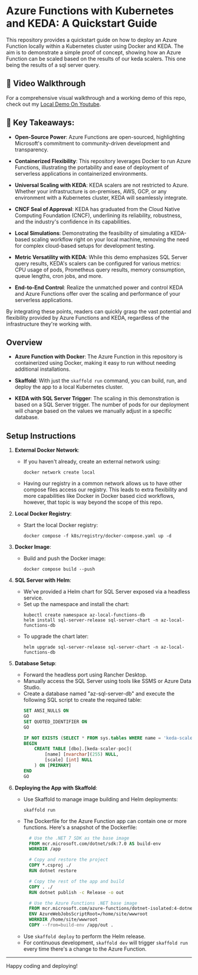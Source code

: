 # Azure Functions with Kubernetes and KEDA: A Quickstart Guide

This repository provides a quickstart guide on how to deploy an Azure Function locally within a Kubernetes cluster using Docker and KEDA. The aim is to demonstrate a simple proof of concept, showing how an Azure Function can be scaled based on the results of our keda scalers. This one being the results of a sql server query.

## 🎥 **Video Walkthrough**
For a comprehensive visual walkthrough and a working demo of this repo, check out my [Local Demo On Youtube](https://www.youtube.com/watch?v=ULrng1T31EY).

## 🚀 **Key Takeaways**:

- **Open-Source Power**: Azure Functions are open-sourced, highlighting Microsoft's commitment to community-driven development and transparency.

- **Containerized Flexibility**: This repository leverages Docker to run Azure Functions, illustrating the portability and ease of deployment of serverless applications in containerized environments.

- **Universal Scaling with KEDA**: KEDA scalers are not restricted to Azure. Whether your infrastructure is on-premises, AWS, GCP, or any environment with a Kubernetes cluster, KEDA will seamlessly integrate.

- **CNCF Seal of Approval**: KEDA has graduated from the Cloud Native Computing Foundation (CNCF), underlining its reliability, robustness, and the industry's confidence in its capabilities.

- **Local Simulations**: Demonstrating the feasibility of simulating a KEDA-based scaling workflow right on your local machine, removing the need for complex cloud-based setups for development testing.

- **Metric Versatility with KEDA**: While this demo emphasizes SQL Server query results, KEDA's scalers can be configured for various metrics: CPU usage of pods, Prometheus query results, memory consumption, queue lengths, cron jobs, and more.

- **End-to-End Control**: Realize the unmatched power and control KEDA and Azure Functions offer over the scaling and performance of your serverless applications.

By integrating these points, readers can quickly grasp the vast potential and flexibility provided by Azure Functions and KEDA, regardless of the infrastructure they're working with.

## Overview

- **Azure Function with Docker**: The Azure Function in this repository is containerized using Docker, making it easy to run without needing additional installations.
  
- **Skaffold**: With just the `skaffold run` command, you can build, run, and deploy the app to a local Kubernetes cluster.
  
- **KEDA with SQL Server Trigger**: The scaling in this demonstration is based on a SQL Server trigger. The number of pods for our deployment will change based on the values we manually adjust in a specific database.

## Setup Instructions

1. **External Docker Network**:
    - If you haven't already, create an external network using:
      ```
      docker network create local
      ```
    - Having our registry in a common network allows us to have other compose files access our registry. This leads to extra flexibility and more capabilities like Docker in Docker based cicd workflows, however, that topic is way beyond the scope of this repo.

2. **Local Docker Registry**:
    - Start the local Docker registry:
      ```
      docker compose -f k8s/registry/docker-compose.yaml up -d
      ```

3. **Docker Image**:
    - Build and push the Docker image:
      ```
      docker compose build --push
      ```

4. **SQL Server with Helm**:
    - We've provided a Helm chart for SQL Server exposed via a headless service.
    - Set up the namespace and install the chart:
      ```
      kubectl create namespace az-local-functions-db
      helm install sql-server-release sql-server-chart -n az-local-functions-db
      ```
    - To upgrade the chart later:
      ```
      helm upgrade sql-server-release sql-server-chart -n az-local-functions-db
      ```

5. **Database Setup**:
    - Forward the headless port using Rancher Desktop.
    - Manually access the SQL Server using tools like SSMS or Azure Data Studio.
    - Create a database named "az-sql-server-db" and execute the following SQL script to create the required table:
      ```sql
      SET ANSI_NULLS ON
      GO
      SET QUOTED_IDENTIFIER ON
      GO
      
      IF NOT EXISTS (SELECT * FROM sys.tables WHERE name = 'keda-scaler-poc' AND schema_id = SCHEMA_ID('dbo'))
      BEGIN
          CREATE TABLE [dbo].[keda-scaler-poc](
              [name] [nvarchar](255) NULL,
              [scale] [int] NULL
          ) ON [PRIMARY]
      END
      GO

      ```

6. **Deploying the App with Skaffold**:
    - Use Skaffold to manage image building and Helm deployments:
      ```
      skaffold run
      ```
    - The Dockerfile for the Azure Function app can contain one or more functions. Here's a snapshot of the Dockerfile:
      ```Dockerfile
        # Use the .NET 7 SDK as the base image
        FROM mcr.microsoft.com/dotnet/sdk:7.0 AS build-env
        WORKDIR /app

        # Copy and restore the project
        COPY *.csproj ./
        RUN dotnet restore

        # Copy the rest of the app and build
        COPY . ./
        RUN dotnet publish -c Release -o out

        # Use the Azure Functions .NET base image
        FROM mcr.microsoft.com/azure-functions/dotnet-isolated:4-dotnet-isolated7.0-slim AS runtime
        ENV AzureWebJobsScriptRoot=/home/site/wwwroot
        WORKDIR /home/site/wwwroot
        COPY --from=build-env /app/out .
      ```
    - Use `skaffold deploy` to perform the Helm release.
    - For continuous development, `skaffold dev` will trigger `skaffold run` every time there's a change to the Azure Function.

---

Happy coding and deploying!
